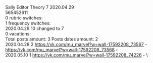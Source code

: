 Sally	Editor Theory 7 2020.04.29\
565452611\
0 rubric switches:\
1 frequency switches:\
2020.04.29 10 changed to 7 \
0 vacations:\
Total posts amount: 3	Posts dates amount: 2\
2020.04.28 2 https://vk.com/mu_marvel?w=wall-17592208_73567 - https://vk.com/mu_marvel?w=wall-17592208_73568 - \
2020.05.10 1 https://vk.com/mu_marvel?w=wall-17592208_74226 - \
